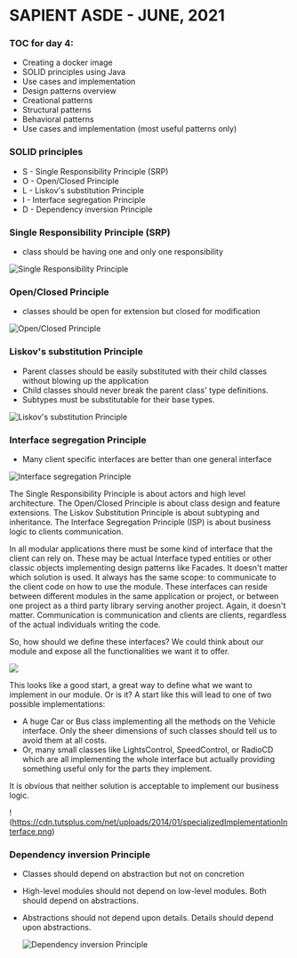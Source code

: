 # SAPIENT ASDE - JUNE, 2021

### TOC for day 4:

-   Creating a docker image
-   SOLID principles using Java
-   Use cases and implementation
-   Design patterns overview
-   Creational patterns
-   Structural patterns
-   Behavioral patterns
-   Use cases and implementation (most useful patterns only)

### SOLID principles

-   S - Single Responsibility Principle (SRP)
-   O - Open/Closed Principle
-   L - Liskov's substitution Principle
-   I - Interface segregation Principle
-   D - Dependency inversion Principle

### Single Responsibility Principle (SRP)

-   class should be having one and only one responsibility

![Single Responsibility Principle](https://miro.medium.com/max/4800/1*P3oONz9Da3Tc1w97fMV73Q.png 'Single Responsibility Principle')

### Open/Closed Principle

-   classes should be open for extension but closed for modification

![Open/Closed Principle](https://miro.medium.com/max/4800/1*0MtFBmm6L2WVM04qCJOZPQ.png 'Open/Closed Principle')

### Liskov's substitution Principle

-   Parent classes should be easily substituted with their child classes without blowing up the application
-   Child classes should never break the parent class' type definitions.
-   Subtypes must be substitutable for their base types.

![Liskov's substitution Principle](https://miro.medium.com/max/5200/1*yKk2XKJaCLNlDxQMx1r55Q.png "Liskov's substitution Principle")

### Interface segregation Principle

-   Many client specific interfaces are better than one general interface

![Interface segregation Principle
](https://miro.medium.com/max/5200/1*2hmyR9L43Vm64MYxj4Y89w.png 'Interface segregation Principle
')

The Single Responsibility Principle is about actors and high level architecture. The Open/Closed Principle is about class design and feature extensions. The Liskov Substitution Principle is about subtyping and inheritance. The Interface Segregation Principle (ISP) is about business logic to clients communication.

In all modular applications there must be some kind of interface that the client can rely on. These may be actual Interface typed entities or other classic objects implementing design patterns like Facades. It doesn't matter which solution is used. It always has the same scope: to communicate to the client code on how to use the module. These interfaces can reside between different modules in the same application or project, or between one project as a third party library serving another project. Again, it doesn't matter. Communication is communication and clients are clients, regardless of the actual individuals writing the code.

So, how should we define these interfaces? We could think about our module and expose all the functionalities we want it to offer.

![](https://cdn.tutsplus.com/net/uploads/2014/01/hugeInterface.png)

This looks like a good start, a great way to define what we want to implement in our module. Or is it? A start like this will lead to one of two possible implementations:

-   A huge Car or Bus class implementing all the methods on the Vehicle interface. Only the sheer dimensions of such classes should tell us to avoid them at all costs.
-   Or, many small classes like LightsControl, SpeedControl, or RadioCD which are all implementing the whole interface but actually providing something useful only for the parts they implement.

It is obvious that neither solution is acceptable to implement our business logic.

!(https://cdn.tutsplus.com/net/uploads/2014/01/specializedImplementationInterface.png)

### Dependency inversion Principle

-   Classes should depend on abstraction but not on concretion
-   High-level modules should not depend on low-level modules. Both should depend on abstractions.
-   Abstractions should not depend upon details. Details should depend upon abstractions.

    ![Dependency inversion Principle](https://miro.medium.com/max/5200/1*Qk8tDmjQlyvwKxNTfXIo0Q.png 'Dependency inversion Principle')

